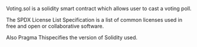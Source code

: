 
Voting.sol is a solidity smart contract which allows user to cast a voting poll. 

The SPDX License List Specification is a list of common licenses used in free and open or collaborative software.

Also Pragma Thispecifies the version of Solidity used. 